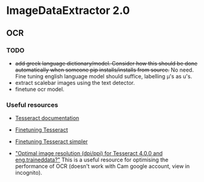 # ImageDataExtractor 2.0

## OCR

### TODO

- ~~add greek language dictionary/model. Consider how this should be done automatically when someone pip installs/installs from source.~~ No need. Fine tuning english language model should suffice, labelling μ's as u's.
- extract scalebar images using the text detector.
- finetune ocr model.

### Useful resources

- [Tesseract documentation](https://github.com/tesseract-ocr/tessdoc)

- [Finetuning Tesseract](https://github.com/tesseract-ocr/tessdoc/blob/master/TrainingTesseract-4.00---Finetune.md) 

- [Finetuning Tesseract simpler](https://medium.com/@guiem/how-to-train-tesseract-4-ebe5881ff3b7) 


- ["Optimal image resolution (dpi/ppi) for Tesseract 4.0.0 and eng.traineddata?"](https://groups.google.com/forum/#!msg/tesseract-ocr/Wdh_JJwnw94/24JHDYQbBQAJ) This is a useful resource for optimising the performance of OCR (doesn't work with Cam google account, view in incognito).